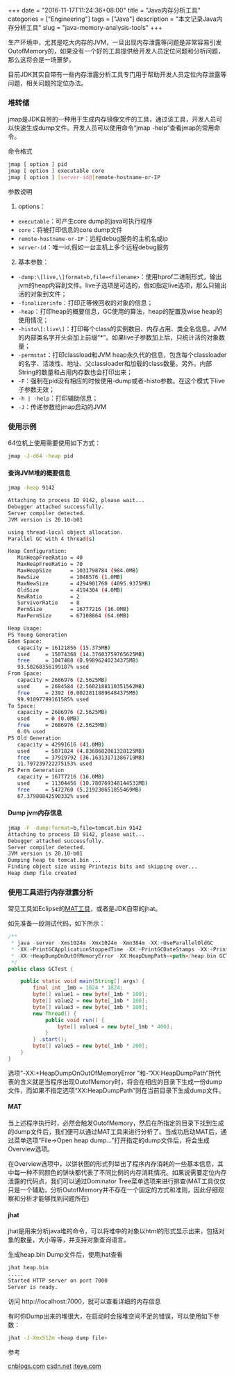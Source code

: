 +++
date = "2016-11-17T11:24:36+08:00"
title = "Java内存分析工具"
categories = ["Engineering"]
tags = ["Java"]
description = "本文记录Java内存分析工具"
slug = "java-memory-analysis-tools"
+++

生产环境中，尤其是吃大内存的JVM，一旦出现内存泄露等问题是非常容易引发OutofMemory的，如果没有一个好的工具提供给开发人员定位问题和分析问题，那么这将会是一场噩梦。

目前JDK其实自带有一些内存泄露分析工具专门用于帮助开发人员定位内存泄露等问题，相关问题的定位办法。

### 堆转储

jmap是JDK自带的一种用于生成内存镜像文件的工具，通过该工具，开发人员可以快速生成dump文件。开发人员可以使用命令“jmap -help”查看jmap的常用命令。

命令格式

```bash
jmap [ option ] pid
jmap [ option ] executable core
jmap [ option ] [server-id@]remote-hostname-or-IP
```

参数说明

1. options： 
  
  * `executable`：可产生core dump的java可执行程序
  * `core`：将被打印信息的core dump文件
  * `remote-hostname-or-IP`：远程debug服务的主机名或ip
  * `server-id`：唯一id,假如一台主机上多个远程debug服务 
2. 基本参数：

  * `-dump:\[live,\]format=b,file=<filename>`：使用hprof二进制形式，输出jvm的heap内容到文件。live子选项是可选的，假如指定live选项，那么只输出活的对象到文件；
  * `-finalizerinfo`：打印正等候回收的对象的信息；
  * `-heap`：打印heap的概要信息，GC使用的算法，heap的配置及wise heap的使用情况；
  * `-histo\[:live\]`：打印每个class的实例数目、内存占用、类全名信息。JVM的内部类名字开头会加上前缀”*”。如果live子参数加上后，只统计活的对象数量；
  * `-permstat`：打印classload和JVM heap永久代的信息，包含每个classloader的名字、活泼性、地址、父classloader和加载的class数量。另外，内部String的数量和占用内存数也会打印出来；
  * `-F`：强制在pid没有相应的时候使用-dump或者-histo参数。在这个模式下live子参数无效；
  * `-h | -help`：打印辅助信息；
  * `-J`：传递参数给jmap启动的JVM

### 使用示例

64位机上使用需要使用如下方式：

```bash
jmap -J-d64 -heap pid
```

#### 查询JVM堆的概要信息

```bash
jmap -heap 9142

Attaching to process ID 9142, please wait...
Debugger attached successfully.
Server compiler detected.
JVM version is 20.10-b01

using thread-local object allocation.
Parallel GC with 4 thread(s)

Heap Configuration:
   MinHeapFreeRatio = 40
   MaxHeapFreeRatio = 70
   MaxHeapSize      = 1031798784 (984.0MB)
   NewSize          = 1048576 (1.0MB)
   MaxNewSize       = 4294901760 (4095.9375MB)
   OldSize          = 4194304 (4.0MB)
   NewRatio         = 2
   SurvivorRatio    = 8
   PermSize         = 16777216 (16.0MB)
   MaxPermSize      = 67108864 (64.0MB)

Heap Usage:
PS Young Generation
Eden Space:
   capacity = 16121856 (15.375MB)
   used     = 15074368 (14.37603759765625MB)
   free     = 1047488 (0.99896240234375MB)
   93.50268356199187% used
From Space:
   capacity = 2686976 (2.5625MB)
   used     = 2684584 (2.5602188110351562MB)
   free     = 2392 (0.00228118896484375MB)
   99.91097799161585% used
To Space:
   capacity = 2686976 (2.5625MB)
   used     = 0 (0.0MB)
   free     = 2686976 (2.5625MB)
   0.0% used
PS Old Generation
   capacity = 42991616 (41.0MB)
   used     = 5071824 (4.8368682861328125MB)
   free     = 37919792 (36.16313171386719MB)
   11.797239722275153% used
PS Perm Generation
   capacity = 16777216 (16.0MB)
   used     = 11304456 (10.780769348144531MB)
   free     = 5472760 (5.219230651855469MB)
   67.37980842590332% used
```

#### Dump jvm内存信息

```bash
jmap -F -dump:format=b,file=tomcat.bin 9142
Attaching to process ID 9142, please wait...
Debugger attached successfully.
Server compiler detected.
JVM version is 20.10-b01
Dumping heap to tomcat.bin ...
Finding object size using Printezis bits and skipping over...
Heap dump file created
```

### 使用工具进行内存泄露分析

常见工具如Eclipse的[MAT工具](http://www.eclipse.org/mat/downloads.php)，或者是JDK自带的jhat。

如先准备一段测试代码，如下所示：

```java
/** 
 * java -server -Xms1024m -Xmx1024m -Xmn384m -XX:+UseParallelOldGC 
 * -XX:+PrintGCApplicationStoppedTime -XX:+PrintGCDateStamps -XX:+PrintGCDetails 
 * -XX:+HeapDumpOnOutOfMemoryError -XX:HeapDumpPath=<path>/heap.bin GCTest
 */
public class GCTest {

    public static void main(String[] args) {
        final int _1mb = 1024 * 1024;
        byte[] value1 = new byte[_1mb * 100];
        byte[] value2 = new byte[_1mb * 100];
        byte[] value3 = new byte[_1mb * 100];
        new Thread() {
            public void run() {
                byte[] value4 = new byte[_1mb * 400];
            }
        } .start();
        byte[] value5 = new byte[_1mb * 200];
    }
}
```

选项“-XX:+HeapDumpOnOutOfMemoryError ”和-“XX:HeapDumpPath”所代表的含义就是当程序出现OutofMemory时，将会在相应的目录下生成一份dump文件，而如果不指定选项“XX:HeapDumpPath”则在当前目录下生成dump文件。

#### MAT

当上述程序执行时，必然会触发OutofMemory，然后在所指定的目录下找到生成的dump文件后，我们便可以通过MAT工具来进行分析了。当成功启动MAT后，通过菜单选项“File->Open heap dump...”打开指定的dump文件后，将会生成Overview选项。

在Overview选项中，以饼状图的形式列举出了程序内存消耗的一些基本信息，其中每一种不同颜色的饼块都代表了不同比例的内存消耗情况。如果说需要定位内存泄露的代码点，我们可以通过Dominator Tree菜单选项来进行排查(MAT工具仅仅只是一个辅助，分析OutofMemory并不存在一个固定的方式和准则，因此仔细观察和分析才能够找到问题所在)

#### jhat

jhat是用来分析java堆的命令，可以将堆中的对象以html的形式显示出来，包括对象的数量，大小等等，并支持对象查询语言。

生成heap.bin Dump文件后，使用jhat查看

```bash
jhat heap.bin
.....
Started HTTP server on port 7000
Server is ready.
```

访问 http://localhost:7000，就可以查看详细的内存信息

有时你Dump出来的堆很大，在启动时会报堆空间不足的错误，可以使用如下参数：

```bash
jhat -J-Xmx512m <heap dump file>
```

参考

[cnblogs.com](http://www.cnblogs.com/ggjucheng/archive/2013/04/16/3024986.html)
[csdn.net](http://blog.csdn.net/gtuu0123/article/details/6039474)
[iteye.com](http://gao-xianglong.iteye.com/blog/2173140)